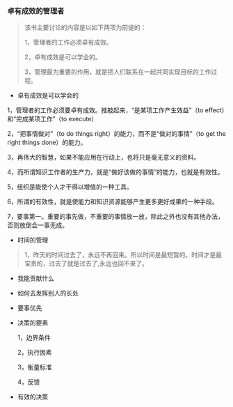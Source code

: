 ### 卓有成效的管理者

> 该书主要讨论的内容是以如下两项为前提的：
>
> 1，管理者的工作必须卓有成效。
>
> 2，卓有成效是可以学会的。	
>
> 3，管理最为重要的作用，就是把人们联系在一起共同实现目标的工作过程。

- 卓有成效是可以学会的


1，管理者的工作必须要卓有成效。推敲起来，“是某项工作产生效益”（to  effect）和“完成某项工作”（to execute）

2，“把事情做对”（to do things right）的能力，而不是“做对的事情”（to get the right things done）的能力。

3，再伟大的智慧，如果不能应用在行动上，也将只是毫无意义的资料。

4，而所谓知识工作者的生产力，就是“做好该做的事情”的能力，也就是有效性。

5，组织是能使个人才干得以增值的一种工具。

6，所谓的有效性，就是使能力和知识资源能够产生更多更好成果的一种手段。

7，要事第一。重要的事先做，不重要的事情放一放，除此之外也没有其他办法，否则放倒会一事无成。

- 时间的管理

>  1，昨天的时间过去了，永远不再回来。所以时间是最短暂的。时间才是最宝贵的，过去了就是过去了,永远也回不来了。

- 我能贡献什么

- 如何去发挥别人的长处

- 要事优先

- 决策的要素

  1，边界条件

  2，执行因素

  3，衡量标准

  4，反馈

- 有效的决策